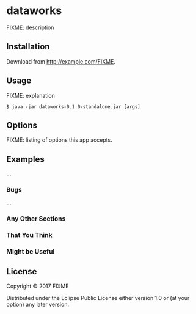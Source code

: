 # dataworks

FIXME: description

## Installation

Download from http://example.com/FIXME.

## Usage

FIXME: explanation

    $ java -jar dataworks-0.1.0-standalone.jar [args]

## Options

FIXME: listing of options this app accepts.

## Examples

...

### Bugs

...

### Any Other Sections
### That You Think
### Might be Useful

## License

Copyright © 2017 FIXME

Distributed under the Eclipse Public License either version 1.0 or (at
your option) any later version.
